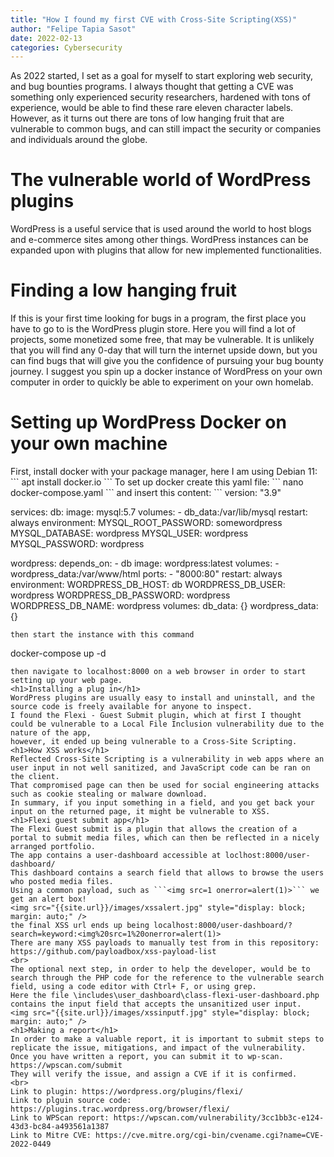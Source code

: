 ```yaml
---
title: "How I found my first CVE with Cross-Site Scripting(XSS)"
author: "Felipe Tapia Sasot"
date: 2022-02-13
categories: Cybersecurity
---
```


As 2022 started, I set as a goal for myself to start exploring web security, and bug bounties programs. I always thought that getting a CVE was something only experienced security researchers, hardened with tons of experience, would be able to find these rare eleven character labels. However, as it turns out there are tons of low hanging fruit that are vulnerable to common bugs, and can still impact the security or companies and individuals around the globe.
<br>
<h1>The vulnerable world of WordPress plugins</h1>
WordPress is a useful service that is used around the world to host blogs and e-commerce sites among other things. WordPress instances can be expanded upon with plugins that allow for new implemented functionalities.
<h1>Finding a low hanging fruit</h1>
If this is your first time looking for bugs in a program, the first place you have to go to is the WordPress plugin store. Here you will find a lot of projects, some monetized some free, that may be vulnerable. It is unlikely that you will find any 0-day that will turn the internet upside down, but you can find bugs that will give you the confidence of pursuing your bug bounty journey.
I suggest you spin up a docker instance of WordPress on your own computer in order to quickly be able to experiment on your own homelab.
<h1>Setting up WordPress Docker on your own machine</h1>
First, install docker with your package manager, here I am using Debian 11:
```
apt install docker.io
```
To set up docker create this yaml file:
```
nano docker-compose.yaml
```
and insert this content:
```
version: "3.9"

services:
  db:
    image: mysql:5.7
    volumes:
      - db_data:/var/lib/mysql
    restart: always
    environment:
      MYSQL_ROOT_PASSWORD: somewordpress
      MYSQL_DATABASE: wordpress
      MYSQL_USER: wordpress
      MYSQL_PASSWORD: wordpress

  wordpress:
    depends_on:
      - db
    image: wordpress:latest
    volumes:
      - wordpress_data:/var/www/html
    ports:
      - "8000:80"
    restart: always
    environment:
      WORDPRESS_DB_HOST: db
      WORDPRESS_DB_USER: wordpress
      WORDPRESS_DB_PASSWORD: wordpress
      WORDPRESS_DB_NAME: wordpress
volumes:
  db_data: {}
  wordpress_data: {}
```
then start the instance with this command
```
docker-compose up -d
```
then navigate to localhost:8000 on a web browser in order to start setting up your web page.
<h1>Installing a plug in</h1>
WordPress plugins are usually easy to install and uninstall, and the source code is freely available for anyone to inspect.
I found the Flexi - Guest Submit plugin, which at first I thought could be vulnerable to a Local File Inclusion vulnerability due to the nature of the app,
however, it ended up being vulnerable to a Cross-Site Scripting.
<h1>How XSS works</h1>
Reflected Cross-Site Scripting is a vulnerability in web apps where an user input in not well sanitized, and JavaScript code can be ran on the client.
That compromised page can then be used for social engineering attacks such as cookie stealing or malware download.
In summary, if you input something in a field, and you get back your input on the returned page, it might be vulnerable to XSS.
<h1>Flexi guest submit app</h1>
The Flexi Guest submit is a plugin that allows the creation of a portal to submit media files, which can then be reflected in a nicely arranged portfolio.
The app contains a user-dashboard accessible at loclhost:8000/user-dashboard/
This dashboard contains a search field that allows to browse the users who posted media files.
Using a common payload, such as ```<img src=1 onerror=alert(1)>``` we get an alert box!
<img src="{{site.url}}/images/xssalert.jpg" style="display: block; margin: auto;" />
the final XSS url ends up being localhost:8000/user-dashboard/?search=keyword:<img%20src=1%20onerror=alert(1)>
There are many XSS payloads to manually test from in this repository:
https://github.com/payloadbox/xss-payload-list
<br>
The optional next step, in order to help the developer, would be to search through the PHP code for the reference to the vulnerable search field, using a code editor with Ctrl+ F, or using grep.
Here the file \includes\user_dashboard\class-flexi-user-dashboard.php contains the input field that accepts the unsanitized user input.
<img src="{{site.url}}/images/xssinputf.jpg" style="display: block; margin: auto;" />
<h1>Making a report</h1>
In order to make a valuable report, it is important to submit steps to replicate the issue, mitigations, and impact of the vulnerability. Once you have written a report, you can submit it to wp-scan.
https://wpscan.com/submit
They will verify the issue, and assign a CVE if it is confirmed.
<br>
Link to plugin: https://wordpress.org/plugins/flexi/
Link to plguin source code: https://plugins.trac.wordpress.org/browser/flexi/
Link to WPScan report: https://wpscan.com/vulnerability/3cc1bb3c-e124-43d3-bc84-a493561a1387
Link to Mitre CVE: https://cve.mitre.org/cgi-bin/cvename.cgi?name=CVE-2022-0449
